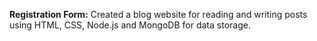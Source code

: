 __Registration Form:__
Created a blog website for reading and
writing posts using HTML, CSS, Node.js
and MongoDB for data storage.

